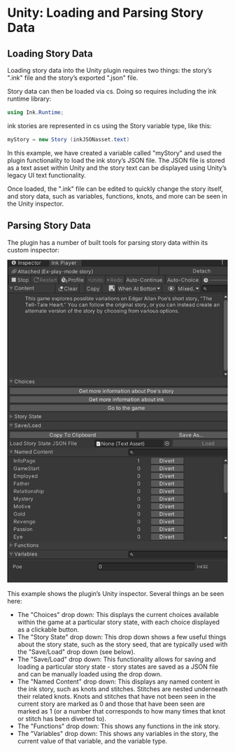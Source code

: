 # Unity: Loading and Parsing Story Data

## Loading Story Data

Loading story data into the Unity plugin requires two things: the story’s ".ink" file and the story’s exported ".json" file.

Story data can then be loaded via cs. Doing so requires including the ink runtime library:

```cs
using Ink.Runtime;
```

ink stories are represented in cs using the Story variable type, like this:

```cs
myStory = new Story (inkJSONasset.text)
```

In this example, we have created a variable called "myStory" and used the plugin functionality to load the ink story’s JSON file. The JSON
file is stored as a text asset within Unity and the story text can be displayed using Unity’s legacy UI text functionality.

Once loaded, the ".ink" file can be edited to quickly change the story itself, and story data, such as variables, functions, knots, and more
can be seen in the Unity inspector.

## Parsing Story Data

The plugin has a number of built tools for parsing story data within its custom inspector:

![ink-Unity Inspector Browser](../../images/inkTools-Unity-Inspector.png 'ink-Unity Inspector')

This example shows the plugin’s Unity inspector. Several things an be seen here:

* The "Choices" drop down: This displays the current choices available within the game at a particular story state, with each choice displayed
as a clickable button.
* The "Story State" drop down: This drop down shows a few useful things about the story state, such as the story seed, that are typically used
with the "Save/Load" drop down (see below).
* The "Save/Load" drop down: This functionality allows for saving and loading a particular story state - story states are saved as a JSON file
and can be manually loaded using the drop down.
* The "Named Content" drop down: This displays any named content in the ink story, such as knots and stitches. Stitches are nested underneath
their related knots. Knots and stitches that have not been seen in the current story are marked as 0 and those that have been seen are marked
as 1 (or a number that corresponds to how many times that knot or stitch has been diverted to).
* The "Functions" drop down: This shows any functions in the ink story.
* The "Variables" drop down: This shows any variables in the story, the current value of that variable, and the variable type.
